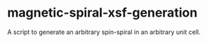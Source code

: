 # magnetic-spiral-xsf-generation
A script to generate an arbitrary spin-spiral in an arbitrary unit cell.

